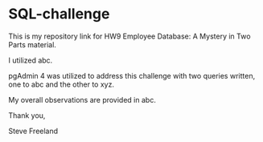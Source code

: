 # SQL-challenge

This is my repository link for HW9 Employee Database: A Mystery in Two Parts material.

I utilized abc.

pgAdmin 4 was utilized to address this challenge with two queries written, one to abc and the other to xyz.

My overall observations are provided in abc.

Thank you,

Steve Freeland 
